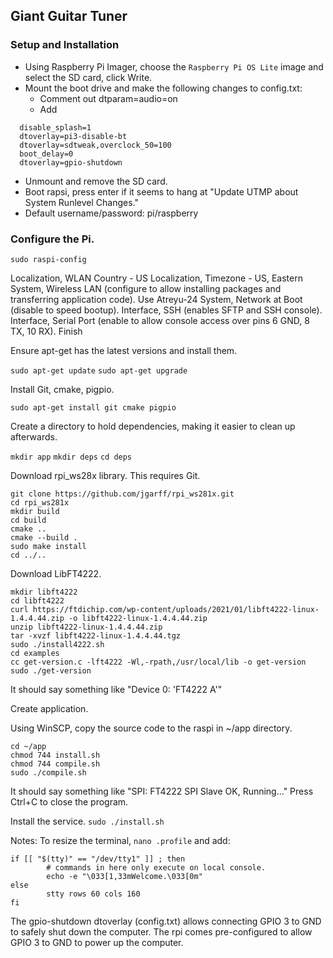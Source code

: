 ## Giant Guitar Tuner ##

### Setup and Installation ###

* Using Raspberry Pi Imager, choose the `Raspberry Pi OS Lite` image and select the SD card, click Write.
* Mount the boot drive and make the following changes to config.txt:
  * Comment out dtparam=audio=on
  * Add
```
  disable_splash=1
  dtoverlay=pi3-disable-bt
  dtoverlay=sdtweak,overclock_50=100
  boot_delay=0
  dtoverlay=gpio-shutdown
```
* Unmount and remove the SD card.
* Boot rapsi, press enter if it seems to hang at "Update UTMP about System Runlevel Changes."
* Default username/password: pi/raspberry

### Configure the Pi. ###

`sudo raspi-config`

Localization, WLAN Country - US
Localization, Timezone - US, Eastern
System, Wireless LAN (configure to allow installing packages and transferring application code). Use Atreyu-24
System, Network at Boot (disable to speed bootup).
Interface, SSH (enables SFTP and SSH console).
Interface, Serial Port (enable to allow console access over pins 6 GND, 8 TX, 10 RX).
Finish

Ensure apt-get has the latest versions and install them.

`sudo apt-get update`
`sudo apt-get upgrade`

Install Git, cmake, pigpio.

`sudo apt-get install git cmake pigpio`

Create a directory to hold dependencies, making it easier to clean up afterwards.

`mkdir app`
`mkdir deps`
`cd deps`

Download rpi_ws28x library.  This requires Git.

```
git clone https://github.com/jgarff/rpi_ws281x.git
cd rpi_ws281x
mkdir build
cd build
cmake ..
cmake --build .
sudo make install
cd ../..
```

Download LibFT4222.

```
mkdir libft4222
cd libft4222
curl https://ftdichip.com/wp-content/uploads/2021/01/libft4222-linux-1.4.4.44.zip -o libft4222-linux-1.4.4.44.zip
unzip libft4222-linux-1.4.4.44.zip
tar -xvzf libft4222-linux-1.4.4.44.tgz
sudo ./install4222.sh
cd examples
cc get-version.c -lft4222 -Wl,-rpath,/usr/local/lib -o get-version
sudo ./get-version
```

It should say something like "Device 0: 'FT4222 A'"

Create application.

Using WinSCP, copy the source code to the raspi in ~/app directory.

```
cd ~/app
chmod 744 install.sh
chmod 744 compile.sh
sudo ./compile.sh
```

It should say something like "SPI: FT4222 SPI Slave OK, Running..."
Press Ctrl+C to close the program.

Install the service.
`sudo ./install.sh`

Notes:
 To resize the terminal, `nano .profile` and add:
```
if [[ "$(tty)" == "/dev/tty1" ]] ; then
        # commands in here only execute on local console.
        echo -e "\033[1,33mWelcome.\033[0m"
else
        stty rows 60 cols 160
fi
```

The gpio-shutdown dtoverlay (config.txt) allows connecting GPIO 3 to GND to safely shut down the computer.  The rpi comes pre-configured to allow GPIO 3 to GND to power up the computer.